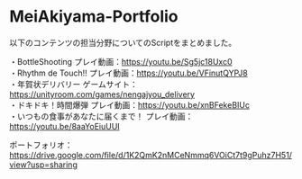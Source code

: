 # MeiAkiyama-Portfolio

以下のコンテンツの担当分野についてのScriptをまとめました。

・BottleShooting プレイ動画：https://youtu.be/Sg5jc18Uxc0<br>
・Rhythm de Touch!! プレイ動画：https://youtu.be/VFinutQYPJ8<br>
・年賀状デリバリー ゲームサイト：https://unityroom.com/games/nengajyou_delivery<br>
・ドキドキ！時間爆弾 プレイ動画：https://youtu.be/xnBFekeBIUc<br>
・いつもの食事があなたに届くまで！ プレイ動画：https://youtu.be/8aaYoEiuUUI

ポートフォリオ：https://drive.google.com/file/d/1K2QmK2nMCeNmmq6VOiCt7t9gPuhz7H51/view?usp=sharing
